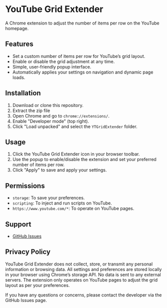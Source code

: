 # YouTube Grid Extender

A Chrome extension to adjust the number of items per row on the YouTube homepage.

## Features

- Set a custom number of items per row for YouTube’s grid layout.
- Enable or disable the grid adjustment at any time.
- Simple, user-friendly popup interface.
- Automatically applies your settings on navigation and dynamic page loads.

## Installation

1. Download or clone this repository.
2. Extract the zip file
3. Open Chrome and go to `chrome://extensions/`.
4. Enable "Developer mode" (top right).
5. Click "Load unpacked" and select the `YTGridExtender` folder.

## Usage

1. Click the YouTube Grid Extender icon in your browser toolbar.
2. Use the popup to enable/disable the extension and set your preferred number of items per row.
3. Click "Apply" to save and apply your settings.

## Permissions

- `storage`: To save your preferences.
- `scripting`: To inject and run scripts on YouTube.
- `https://www.youtube.com/*`: To operate on YouTube pages.

## Support

- [GitHub Issues](https://github.com/codyklr/YTGridExtender/issues)

## Privacy Policy

YouTube Grid Extender does not collect, store, or transmit any personal information or browsing data. All settings and preferences are stored locally in your browser using Chrome’s storage API. No data is sent to any external servers. The extension only operates on YouTube pages to adjust the grid layout as per your preferences.

If you have any questions or concerns, please contact the developer via the GitHub Issues page.
